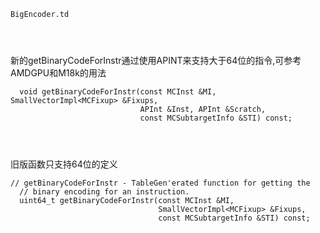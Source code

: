 









```
BigEncoder.td




```





新的getBinaryCodeForInstr通过使用APINT来支持大于64位的指令,可参考AMDGPU和M18k的用法

```
  void getBinaryCodeForInstr(const MCInst &MI, SmallVectorImpl<MCFixup> &Fixups,
                             APInt &Inst, APInt &Scratch,
                             const MCSubtargetInfo &STI) const;
                             
                             
            
```



旧版函数只支持64位的定义

```
// getBinaryCodeForInstr - TableGen'erated function for getting the
  // binary encoding for an instruction.
  uint64_t getBinaryCodeForInstr(const MCInst &MI,
                                 SmallVectorImpl<MCFixup> &Fixups,
                                 const MCSubtargetInfo &STI) const;
```

